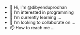 - 👋 Hi, I’m @dibyenduprodhan
- 👀 I’m interested in programming
- 🌱 I’m currently learning ...
- 💞️ I’m looking to collaborate on ...
- 📫 How to reach me ...

<!---
dibyenduprodhan/dibyenduprodhan is a ✨ special ✨ repository because its `README.md` (this file) appears on your GitHub profile.
You can click the Preview link to take a look at your changes.
--->
